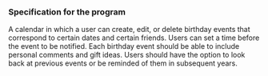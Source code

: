 ### Specification for the program

A calendar in which a user can create, edit, or delete birthday events that correspond to certain dates and certain friends. 
Users can set a time before the event to be notified. Each birthday event should be able to include personal comments and gift ideas. 
Users should have the option to look back at previous events or be reminded of them in subsequent years.
